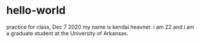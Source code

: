 # hello-world
practice for class, Dec 7 2020 
my name is kendal heavner. 
i am 22 and i am a graduate student at the University of Arkansas. 
